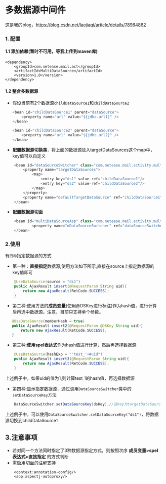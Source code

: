 # 多数据源中间件
这是我的blog，https://blog.csdn.net/laojiaqi/article/details/78964862

### 1. 配置
#### 1.1 添加依赖(暂时不可用，等我上传到maven库)
```
<dependency>
    <groupId>com.netease.mail.act</groupId>
    <artifactId>MultiDataSource</artifactId>
    <version>1.0</version>
</dependency>
```
#### 1.2 整合多数据源
- 假设当前有2个数据源`childDataSource1`和`childDataSource2`

	``` java
	<bean id="childDataSource1" parent="dataSource">
		<property name="url" value="${jdbc.url1}" />
	</bean>
	
	<bean id="childDataSource2" parent="dataSource">
		<property name="url" value="${jdbc.url2}" />
	</bean>
	
	```
- **配置数据源切换类**，将上面的数据源放入targetDataSources这个map中，key值可以自定义
``` java
	<bean id="dataSourceSwitcher" class="com.netease.mail.activity.multiDataSource.util.DataSourceSwitcher">
		<property name="targetDataSources">
			<map>
				<entry key="ds1" value-ref="childDataSource1"/>
				<entry key="ds2" value-ref="childDataSource2"/>
			</map>
		</property>
		<property name="defaultTargetDataSource" ref="childDataSource1"/>
	</bean>
```
- **配置数据源切面**
``` java
	<bean id="multiDataSourceAsp" class="com.netease.mail.activity.multiDataSource.aop.DataSourceAsp">
	        <property name="mDataSourceSwitcher" ref="dataSourceSwitcher"/>
	</bean>
```

### 2.使用
有`四种`指定数据源的方式
- 第一种：**直接指定**数据源,使用方法如下所示,直接在source上指定数据源的key值即可
``` java
    @UseDataSource(source = "ds1")
    public AjaxResult insert(@RequestParam String uid){
        return new AjaxResult(RetCode.SUCCESS);
    }
```

- 第二种:使用方法的**成员变量**(使用@DSKey进行标注)作为hash值，进行计算后再选中数据源。注意，目前只支持单个参数。
``` java
   @UseDataSource(memberHash = true)
   public AjaxResult insert2(@RequestParam @DSKey String uid){
       return new AjaxResult(RetCode.SUCCESS);
   }
```
- 第三种:**使用spel表达式**作为hash值进行计算，然后再选择数据源
``` java
    @UseDataSource(hashExp = "'test_'+#uid")
    public AjaxResult insert3(@RequestParam String uid){
        return new AjaxResult(RetCode.SUCCESS);
    }
```
上述例子中，如果uid的值为1,则计算test_1的hash值，再选择数据源
- 第四种:显示指定数据源，通过调用`DataSourceSwitcher`类中的`setDataSourceKey`方法
``` java
    DataSourceSwitcher.setDataSourceKey(dsKey);//该key为targetDataSources中的key值
```
上述例子中，可以使用`DataSourceSwitcher.setDataSourceKey("ds1")`，将数据源切换到childDataSource1
## 3.注意事项
- 若对同一个方法同时指定了3种数据源指定方式，则按照次序 **成员变量>spel表达式>直接指定** 的方式判断
- 需启用切面的注解支持
```
    <context:annotation-config/>
    <aop:aspectj-autoproxy/>
```
